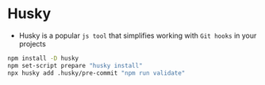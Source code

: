 

# Husky

+ Husky is a popular `js tool` that simplifies working with `Git hooks` in your projects


```bash
npm install -D husky
npm set-script prepare "husky install"
npx husky add .husky/pre-commit "npm run validate"
```
